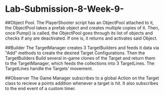 # Lab-Submission-8-Week-9-

##Object Pool.
The PlayerShooter script has an ObjectPool attached to it, the ObjectPool takes a prefab object and creates multiple copies of it.
Then, once Pump() is called, the ObjectPool goes through its list of objects and checks if any are deactivated. If one is, it returns and activates said Object.

##Builder
The TargetManager creates 3 TargetBuilders and feeds it data via "Add" methods to create the desired Target Configurations.
Then the TargetBuilders Build several in-game clones of the Target and return them to the TargetManager, which feeds the collections into 3 TargetLines.
The TargetLines handle the Targets' movement.

##Observer
The Game Manager subscribes to a global Action on the Target class to recieve a points addition whenever a target is hit.
It also subscribes to the end event of a custom timer.
